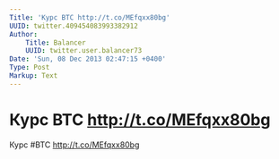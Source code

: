 ```yaml
---
Title: 'Курс BTC http://t.co/MEfqxx80bg'
UUID: twitter.409454083993382912
Author:
    Title: Balancer
    UUID: twitter.user.balancer73
Date: 'Sun, 08 Dec 2013 02:47:15 +0400'
Type: Post
Markup: Text
---
```


# Курс BTC http://t.co/MEfqxx80bg

Курс #BTC http://t.co/MEfqxx80bg